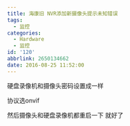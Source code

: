 ```yaml
---
title: 海康旧 NVR添加新摄像头提示未知错误
tags:
  - 监控
categories:
  - Hardware
  - 监控
id: '120'
abbrlink: 2650134662
date: 2016-08-25 11:52:00
---
```


硬盘录像机和摄像头密码设置成一样 

协议选onvif 

然后摄像头和硬盘录像机都重启一下 就好了